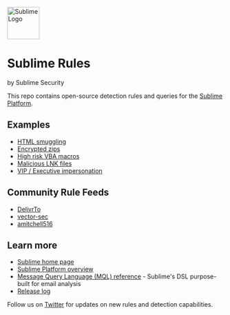 <a href="https://sublimesecurity.com"><img src="https://user-images.githubusercontent.com/11003450/115128085-5805da00-9fa9-11eb-8c7a-dc8b708053ee.png" width="75px" alt="Sublime Logo" /></a>
 
Sublime Rules
==========
by Sublime Security

This repo contains open-source detection rules and queries for the [Sublime Platform](https://github.com/sublime-security/sublime-platform).

Examples
----------
- [HTML smuggling](https://github.com/sublime-security/sublime-rules/search?q=html+smuggling)
- [Encrypted zips](https://github.com/sublime-security/sublime-rules/blob/main/detection-rules/attachment_with_encrypted_zip_unsolicited.yml)
- [High risk VBA macros](https://github.com/sublime-security/sublime-rules/blob/main/detection-rules/attachment_vba_macro_high_risk.yml)
- [Malicious LNK files](https://github.com/sublime-security/sublime-rules/blob/main/detection-rules/attachment_lnk_file_with_embedded_content.yml)
- [VIP / Executive impersonation](https://github.com/sublime-security/sublime-rules/blob/main/detection-rules/vip_impersonation_attack_surface_reduction.yml)

Community Rule Feeds
----------
- [DelivrTo](https://github.com/delivr-to/detections)
- [vector-sec](https://github.com/vector-sec/public-sublime-rules)
- [amitchell516](https://github.com/aidenmitchell/custom-sublime-rules)

Learn more
----------
- [Sublime home page](https://sublimesecurity.com)
- [Sublime Platform overview](https://docs.sublimesecurity.com)
- [Message Query Language (MQL) reference](https://docs.sublimesecurity.com/docs/message-query-language) - Sublime's DSL purpose-built for email analysis
- [Release log](https://new.sublimesecurity.com)

Follow us on [Twitter](https://twitter.com/sublime_sec) for updates on new rules and detection capabilities.
